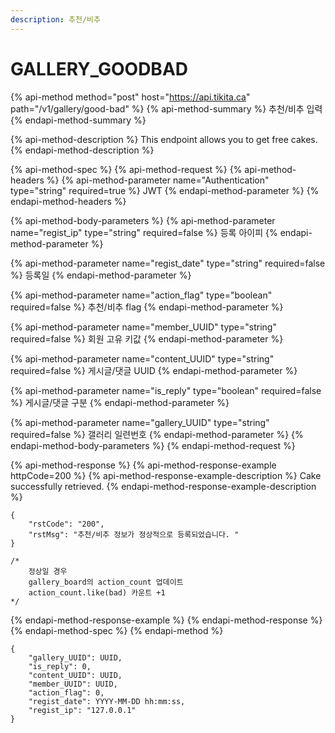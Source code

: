 ```yaml
---
description: 추천/비추
---
```


# GALLERY\_GOODBAD

{% api-method method="post" host="https://api.tikita.ca" path="/v1/gallery/good-bad" %}
{% api-method-summary %}
추천/비추 입력 
{% endapi-method-summary %}

{% api-method-description %}
This endpoint allows you to get free cakes.
{% endapi-method-description %}

{% api-method-spec %}
{% api-method-request %}
{% api-method-headers %}
{% api-method-parameter name="Authentication" type="string" required=true %}
JWT
{% endapi-method-parameter %}
{% endapi-method-headers %}

{% api-method-body-parameters %}
{% api-method-parameter name="regist\_ip" type="string" required=false %}
등록 아이피 
{% endapi-method-parameter %}

{% api-method-parameter name="regist\_date" type="string" required=false %}
등록일 
{% endapi-method-parameter %}

{% api-method-parameter name="action\_flag" type="boolean" required=false %}
추천/비추 flag
{% endapi-method-parameter %}

{% api-method-parameter name="member\_UUID" type="string" required=false %}
회원 고유 키값 
{% endapi-method-parameter %}

{% api-method-parameter name="content\_UUID" type="string" required=false %}
게시글/댓글 UUID
{% endapi-method-parameter %}

{% api-method-parameter name="is\_reply" type="boolean" required=false %}
게시글/댓글 구분 
{% endapi-method-parameter %}

{% api-method-parameter name="gallery\_UUID" type="string" required=false %}
갤러리 일련번호 
{% endapi-method-parameter %}
{% endapi-method-body-parameters %}
{% endapi-method-request %}

{% api-method-response %}
{% api-method-response-example httpCode=200 %}
{% api-method-response-example-description %}
Cake successfully retrieved.
{% endapi-method-response-example-description %}

```
{
    "rstCode": "200",
    "rstMsg": "추천/비추 정보가 정상적으로 등록되었습니다. "
}

/*
    정상일 경우
    gallery_board의 action_count 업데이트
    action_count.like(bad) 카운트 +1
*/
```
{% endapi-method-response-example %}
{% endapi-method-response %}
{% endapi-method-spec %}
{% endapi-method %}

```text
{
    "gallery_UUID": UUID,
    "is_reply": 0,
    "content_UUID": UUID,
    "member_UUID": UUID,
    "action_flag": 0,
    "regist_date": YYYY-MM-DD hh:mm:ss,
    "regist_ip": "127.0.0.1"
}
```

